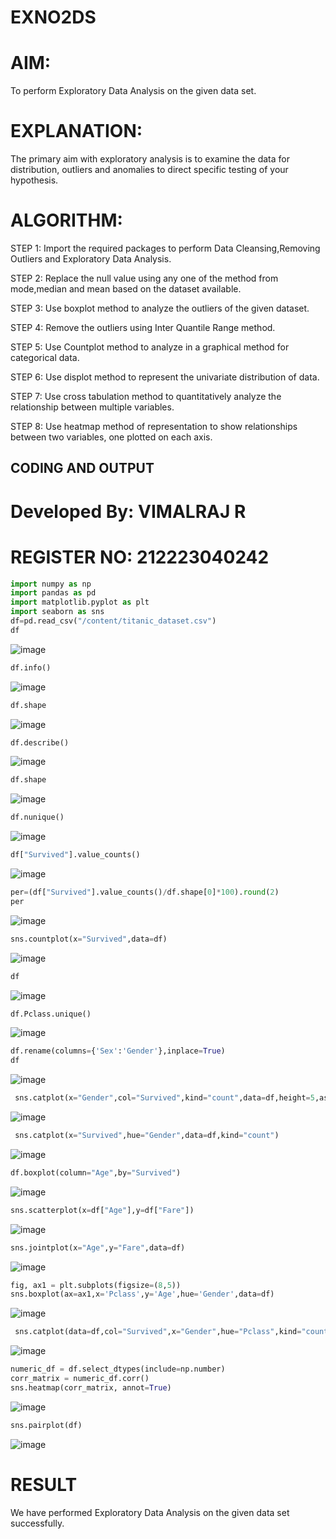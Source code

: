 # EXNO2DS
# AIM:
To perform Exploratory Data Analysis on the given data set.
      
# EXPLANATION:
  The primary aim with exploratory analysis is to examine the data for distribution, outliers and anomalies to direct specific testing of your hypothesis.
  
# ALGORITHM:
STEP 1: Import the required packages to perform Data Cleansing,Removing Outliers and Exploratory Data Analysis.

STEP 2: Replace the null value using any one of the method from mode,median and mean based on the dataset available.

STEP 3: Use boxplot method to analyze the outliers of the given dataset.

STEP 4: Remove the outliers using Inter Quantile Range method.

STEP 5: Use Countplot method to analyze in a graphical method for categorical data.

STEP 6: Use displot method to represent the univariate distribution of data.

STEP 7: Use cross tabulation method to quantitatively analyze the relationship between multiple variables.

STEP 8: Use heatmap method of representation to show relationships between two variables, one plotted on each axis.

## CODING AND OUTPUT
# Developed By: VIMALRAJ R
# REGISTER  NO: 212223040242
```py
import numpy as np
import pandas as pd
import matplotlib.pyplot as plt
import seaborn as sns
df=pd.read_csv("/content/titanic_dataset.csv")
df
```
![image](https://github.com/user-attachments/assets/9df3b6ee-cde2-471b-853f-757c6084c1f4)
```py
df.info()
```
![image](https://github.com/user-attachments/assets/79123962-b784-42d5-b436-754268388e9c)
```py
df.shape
```
![image](https://github.com/user-attachments/assets/40d7e572-65b0-4fb6-9e45-1240f88bafc9)
```py
df.describe()
```
![image](https://github.com/user-attachments/assets/efdd96e6-928c-435f-9045-3bc1c1837fcc)
```py
df.shape
```
![image](https://github.com/user-attachments/assets/f06ec038-64c5-49bf-b018-1e358629a2ac)
```py
df.nunique()
```
![image](https://github.com/user-attachments/assets/1e51651f-6336-4f9b-a298-ee6d8334f038)
```py
df["Survived"].value_counts()
```
![image](https://github.com/user-attachments/assets/2c991851-4d1a-4bf9-8a97-fd1ed33d6c4a)
```py
per=(df["Survived"].value_counts()/df.shape[0]*100).round(2)
per
```
![image](https://github.com/user-attachments/assets/bebac8b7-01e9-464d-bbae-a983d8c3c469)
```py
sns.countplot(x="Survived",data=df)
```
![image](https://github.com/user-attachments/assets/b7b83a3d-3b64-4939-ad4f-99def1ce476e)
```py
df
```
![image](https://github.com/user-attachments/assets/779eb9b5-2a7a-420a-a2dd-dfc55c59a05a)
```py
df.Pclass.unique()
```
![image](https://github.com/user-attachments/assets/282eee5e-dce4-4d26-843c-5964a2ecb85c)
```py
df.rename(columns={'Sex':'Gender'},inplace=True)
df
```
![image](https://github.com/user-attachments/assets/f02bda5c-c96d-41e7-82fa-878fc083cf07)
```py
 sns.catplot(x="Gender",col="Survived",kind="count",data=df,height=5,aspect=.7)
```
![image](https://github.com/user-attachments/assets/eb125a7d-0442-4a2c-9c60-6bfedd5d5326)
```py
 sns.catplot(x="Survived",hue="Gender",data=df,kind="count")
```
![image](https://github.com/user-attachments/assets/b093977b-4709-4f98-b540-8e130f8eb11a)
```py
df.boxplot(column="Age",by="Survived")
```
![image](https://github.com/user-attachments/assets/11f1657f-a10d-4865-b0cf-cc12b60ba0d4)
```py
sns.scatterplot(x=df["Age"],y=df["Fare"])
```
![image](https://github.com/user-attachments/assets/8d695780-ed5e-4497-aaba-113618c41086)
```py
sns.jointplot(x="Age",y="Fare",data=df)
```
![image](https://github.com/user-attachments/assets/f529f34c-d577-4a9a-b9cd-675b52d5deaf)
```py
fig, ax1 = plt.subplots(figsize=(8,5))
sns.boxplot(ax=ax1,x='Pclass',y='Age',hue='Gender',data=df)
```
![image](https://github.com/user-attachments/assets/f965001f-7193-4399-823c-69751bde4027)
```py
 sns.catplot(data=df,col="Survived",x="Gender",hue="Pclass",kind="count")
```
![image](https://github.com/user-attachments/assets/27b36b0e-b86f-4d7e-bc82-104c8af5ab19)
```py
numeric_df = df.select_dtypes(include=np.number)
corr_matrix = numeric_df.corr()
sns.heatmap(corr_matrix, annot=True)
```
![image](https://github.com/user-attachments/assets/12b79584-a05c-4774-be87-4840505024ff)
```py
sns.pairplot(df)
```
![image](https://github.com/user-attachments/assets/2ea67bc7-8ca1-4beb-b539-16fd628101d1)

# RESULT
We have performed Exploratory Data Analysis on the given data set successfully.
